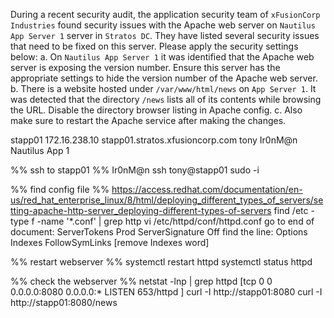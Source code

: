 During a recent security audit, the application security team of `xFusionCorp Industries` found security issues with the Apache web server on `Nautilus App Server 1` server in `Stratos DC`. They have listed several security issues that need to be fixed on this server. Please apply the security settings below:
a. On `Nautilus App Server 1` it was identified that the Apache web server is exposing the version number. Ensure this server has the appropriate settings to hide the version number of the Apache web server.
b. There is a website hosted under `/var/www/html/news` on `App Server 1`. It was detected that the directory `/news` lists all of its contents while browsing the URL. Disable the directory browser listing in Apache config.
c. Also make sure to restart the Apache service after making the changes.

stapp01
172.16.238.10
stapp01.stratos.xfusioncorp.com
tony
Ir0nM@n
Nautilus App 1

%% ssh to stapp01 %% Ir0nM@n
ssh tony@stapp01
sudo -i

%% find config file %% https://access.redhat.com/documentation/en-us/red_hat_enterprise_linux/8/html/deploying_different_types_of_servers/setting-apache-http-server_deploying-different-types-of-servers
find /etc -type f -name '*.conf' | grep http
vi /etc/httpd/conf/httpd.conf
	go to end of document:
		ServerTokens Prod
		ServerSignature Off
		find the line: Options Indexes FollowSymLinks [remove Indexes word]

%% restart webserver %%
systemctl restart httpd
systemctl status httpd

%% check the webserver %%
netstat -lnp | grep httpd [tcp        0      0 0.0.0.0:8080            0.0.0.0:*               LISTEN      653/httpd  ]
curl -I http://stapp01:8080
curl -I http://stapp01:8080/news



